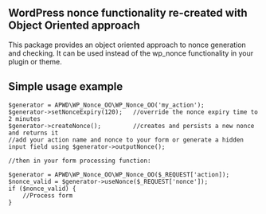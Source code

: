 ## WordPress nonce functionality re-created with Object Oriented approach

This package provides an object oriented approach to nonce generation and checking. It can be used instead of the wp_nonce functionality in your plugin or theme. 

## Simple usage example
```
$generator = APWD\WP_Nonce_OO\WP_Nonce_OO('my_action');
$generator->setNonceExpiry(120);   //override the nonce expiry time to 2 minutes
$generator->createNonce();         //creates and persists a new nonce and returns it
//add your action name and nonce to your form or generate a hidden input field using $generator->outputNonce(); 

//then in your form processing function:

$generator = APWD\WP_Nonce_OO\WP_Nonce_OO($_REQUEST['action]);
$nonce_valid = $generator->useNonce($_REQUEST['nonce']);
if ($nonce_valid) {
    //Process form
}
```